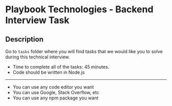 # Playbook Technologies - Backend Interview Task

## Description

Go to `tasks` folder where you will find tasks that we would like you to solve during this technical interview.

- Time to complete all of the tasks: 45 minutes.
- Code should be written in Node.js

---

- You can use any code editor you want
- You can use Google, Stack Overflow, etc
- You can use any npm package you want
